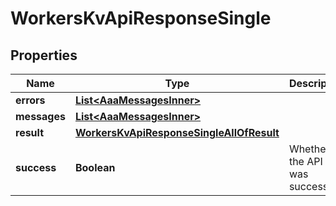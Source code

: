 

# WorkersKvApiResponseSingle


## Properties

| Name | Type | Description | Notes |
|------------ | ------------- | ------------- | -------------|
|**errors** | [**List&lt;AaaMessagesInner&gt;**](AaaMessagesInner.md) |  |  |
|**messages** | [**List&lt;AaaMessagesInner&gt;**](AaaMessagesInner.md) |  |  |
|**result** | [**WorkersKvApiResponseSingleAllOfResult**](WorkersKvApiResponseSingleAllOfResult.md) |  |  |
|**success** | **Boolean** | Whether the API call was successful |  |



